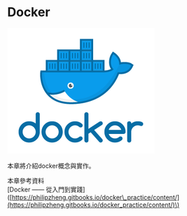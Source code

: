 # Docker

![](../.gitbook/assets/docker_facebook_share.png)

本章將介紹docker概念與實作。

本章參考資料  
\[Docker —— 從入門到實踐\]\([https://philipzheng.gitbooks.io/docker\_practice/content/](https://philipzheng.gitbooks.io/docker_practice/content/)\)

